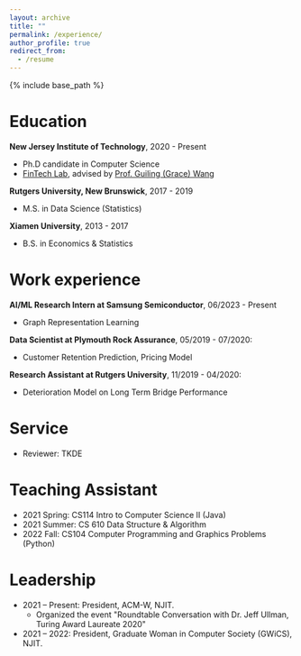 ```yaml
---
layout: archive
title: ""
permalink: /experience/
author_profile: true
redirect_from:
  - /resume
---
```


{% include base_path %}

Education
======
**New Jersey Institute of Technology**, 2020 - Present
* Ph.D candidate in Computer Science
* [FinTech Lab](https://fintechlab-njit.netlify.app), advised by [Prof. Guiling (Grace) Wang](https://web.njit.edu/~gwang/index.html)

**Rutgers University, New Brunswick**, 2017 - 2019
* M.S. in Data Science (Statistics)

**Xiamen University**, 2013 - 2017
* B.S. in Economics & Statistics


Work experience
======
**AI/ML Research Intern at Samsung Semiconductor**, 06/2023 - Present
* Graph Representation Learning
  
**Data Scientist at Plymouth Rock Assurance**, 05/2019 - 07/2020: 
* Customer Retention Prediction, Pricing Model

**Research Assistant at Rutgers University**, 11/2019 - 04/2020:
* Deterioration Model on Long Term Bridge Performance
  
Service
======
* Reviewer: TKDE

Teaching Assistant
======
*  2021 Spring: CS114 Intro to Computer Science II (Java)
*  2021 Summer: CS 610 Data Structure & Algorithm
*  2022 Fall: CS104 Computer Programming and Graphics Problems (Python)
  
Leadership
======
* 2021 – Present: President, ACM-W, NJIT.
  *  Organized the event "Roundtable Conversation with Dr. Jeff Ullman, Turing Award Laureate 2020"
* 2021 – 2022: President, Graduate Woman in Computer Society (GWiCS), NJIT.
